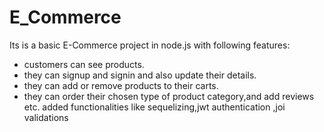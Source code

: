 # E_Commerce
Its is a basic E-Commerce project in node.js with following features:
- customers can see products.
- they can signup and signin and also update their details.
- they can add or remove products to their carts.
- they can order their chosen type of product category,and add reviews etc.
added functionalities like sequelizing,jwt authentication ,joi validations


